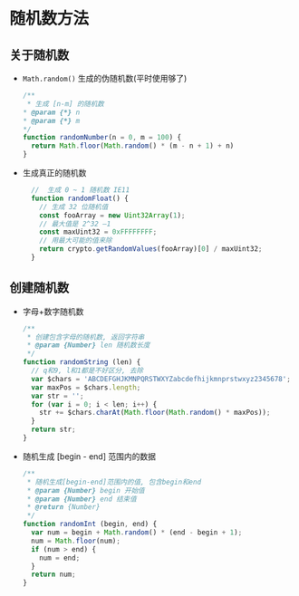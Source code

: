 
# 随机数方法

## 关于随机数
+  `Math.random()` 生成的伪随机数(平时使用够了)
    ```javaScript
    /**
     * 生成 [n-m] 的随机数
    * @param {*} n 
    * @param {*} m 
    */
    function randomNumber(n = 0, m = 100) {
      return Math.floor(Math.random() * (m - n + 1) + n)
    }
    ```

+ 生成真正的随机数
  ```javaScript
    //  生成 0 ~ 1 随机数 IE11
    function randomFloat() {
      // 生成 32 位随机值
      const fooArray = new Uint32Array(1);
      // 最大值是 2^32 –1
      const maxUint32 = 0xFFFFFFFF;
      // 用最大可能的值来除
      return crypto.getRandomValues(fooArray)[0] / maxUint32;
    }
  ```

## 创建随机数

+ 字母+数字随机数
  ```javaScript
  /**
   * 创建包含字母的随机数, 返回字符串
   * @param {Number} len 随机数长度
   */
  function randomString (len) {
    // q和9, l和1都是不好区分, 去除
    var $chars = 'ABCDEFGHJKMNPQRSTWXYZabcdefhijkmnprstwxyz2345678';
    var maxPos = $chars.length;
    var str = '';
    for (var i = 0; i < len; i++) {
      str += $chars.charAt(Math.floor(Math.random() * maxPos));
    }
    return str;
  }
  ```

+ 随机生成 [begin - end] 范围内的数据
  ```javaScript
  /**
   * 随机生成[begin-end]范围内的值, 包含begin和end
   * @param {Number} begin 开始值
   * @param {Number} end 结束值
   * @return {Number}
   */
  function randomInt (begin, end) {
    var num = begin + Math.random() * (end - begin + 1);
    num = Math.floor(num);
    if (num > end) {
      num = end;
    }
    return num;
  }
  ``` 
